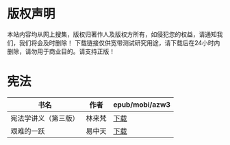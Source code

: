# 版权声明

本站内容均从网上搜集，版权归著作人及版权方所有，如侵犯您的权益，请通知我们，我们将会及时删除！ 下载链接仅供宽带测试研究用途，请下载后在24小时内删除，请勿用于商业目的。请支持正版！

# 宪法

| 书名 | 作者 | epub/mobi/azw3 |
| --- | --- | --- |
| 宪法学讲义（第三版） | 林来梵 | [下载](https://url89.ctfile.com/f/31084289-1356990535-066ef2?p=8866) |
| 艰难的一跃 | 易中天 | [下载](https://url89.ctfile.com/f/31084289-1357008709-1e13a7?p=8866) |

